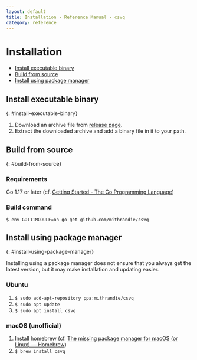 ```yaml
---
layout: default
title: Installation - Reference Manual - csvq
category: reference
---
```


# Installation

* [Install executable binary](#install-executable-binary)
* [Build from source](#build-from-source)
* [Install using package manager](#install-using-package-manager)

## Install executable binary
{: #install-executable-binary}

1. Download an archive file from [release page](https://github.com/mithrandie/csvq/releases).
2. Extract the downloaded archive and add a binary file in it to your path.

## Build from source
{: #build-from-source}

### Requirements

Go 1.17 or later (cf. [Getting Started - The Go Programming Language](https://golang.org/doc/install))

### Build command

```$ env GO111MODULE=on go get github.com/mithrandie/csvq```

## Install using package manager
{: #install-using-package-manager}

Installing using a package manager does not ensure that you always get the latest version, but it may make installation and updating easier.

### Ubuntu

1. ```$ sudo add-apt-repository ppa:mithrandie/csvq```
2. ```$ sudo apt update```
3. ```$ sudo apt install csvq```

### macOS (unofficial)

1. Install homebrew (cf. [The missing package manager for macOS (or Linux) — Homebrew](https://brew.sh))
2. ```$ brew install csvq```
